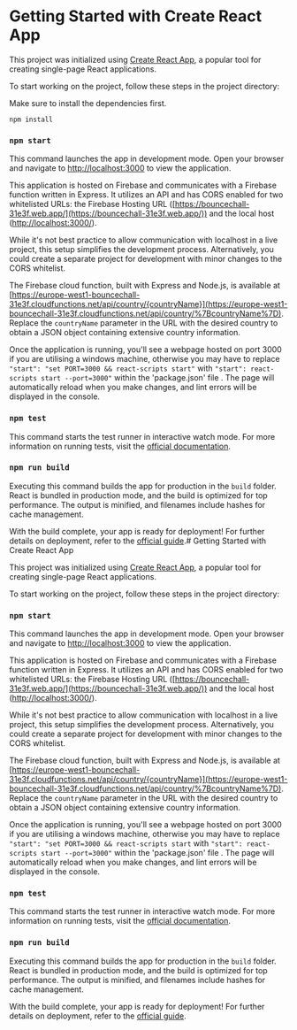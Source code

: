 # Getting Started with Create React App

This project was initialized using [Create React App](https://github.com/facebook/create-react-app), a popular tool for creating single-page React applications.

To start working on the project, follow these steps in the project directory:

Make sure to install the dependencies first.
```
npm install
```

### `npm start`

This command launches the app in development mode. Open your browser and navigate to [http://localhost:3000](http://localhost:3000) to view the application.

This application is hosted on Firebase and communicates with a Firebase function written in Express. It utilizes an API and has CORS enabled for two whitelisted URLs: the Firebase Hosting URL ([https://bouncechall-31e3f.web.app/](https://bouncechall-31e3f.web.app/)) and the local host ([http://localhost:3000/](http://localhost:3000/)).

While it's not best practice to allow communication with localhost in a live project, this setup simplifies the development process. Alternatively, you could create a separate project for development with minor changes to the CORS whitelist.

The Firebase cloud function, built with Express and Node.js, is available at [https://europe-west1-bouncechall-31e3f.cloudfunctions.net/api/country/{countryName}](https://europe-west1-bouncechall-31e3f.cloudfunctions.net/api/country/%7BcountryName%7D). Replace the `countryName` parameter in the URL with the desired country to obtain a JSON object containing extensive country information.

Once the application is running, you'll see a webpage hosted on port 3000 if you are utilising a windows machine, otherwise you may have to replace `"start": "set PORT=3000 && react-scripts start"`  with `"start": react-scripts start --port=3000"`  within the 'package.json' file . The page will automatically reload when you make changes, and lint errors will be displayed in the console.

### `npm test`

This command starts the test runner in interactive watch mode. For more information on running tests, visit the [official documentation](https://facebook.github.io/create-react-app/docs/running-tests).

### `npm run build`

Executing this command builds the app for production in the `build` folder. React is bundled in production mode, and the build is optimized for top performance. The output is minified, and filenames include hashes for cache management.

With the build complete, your app is ready for deployment! For further details on deployment, refer to the [official guide](https://facebook.github.io/create-react-app/docs/deployment).# Getting Started with Create React App

This project was initialized using [Create React App](https://github.com/facebook/create-react-app), a popular tool for creating single-page React applications.

To start working on the project, follow these steps in the project directory:

### `npm start`

This command launches the app in development mode. Open your browser and navigate to [http://localhost:3000](http://localhost:3000) to view the application.

This application is hosted on Firebase and communicates with a Firebase function written in Express. It utilizes an API and has CORS enabled for two whitelisted URLs: the Firebase Hosting URL ([https://bouncechall-31e3f.web.app/](https://bouncechall-31e3f.web.app/)) and the local host ([http://localhost:3000/](http://localhost:3000/)).

While it's not best practice to allow communication with localhost in a live project, this setup simplifies the development process. Alternatively, you could create a separate project for development with minor changes to the CORS whitelist.

The Firebase cloud function, built with Express and Node.js, is available at [https://europe-west1-bouncechall-31e3f.cloudfunctions.net/api/country/{countryName}](https://europe-west1-bouncechall-31e3f.cloudfunctions.net/api/country/%7BcountryName%7D). Replace the `countryName` parameter in the URL with the desired country to obtain a JSON object containing extensive country information.

Once the application is running, you'll see a webpage hosted on port 3000 if you are utilising a windows machine, otherwise you may have to replace `"start": "set PORT=3000 && react-scripts start`  with `"start": react-scripts start --port=3000"`  within the 'package.json' file . The page will automatically reload when you make changes, and lint errors will be displayed in the console.

### `npm test`

This command starts the test runner in interactive watch mode. For more information on running tests, visit the [official documentation](https://facebook.github.io/create-react-app/docs/running-tests).

### `npm run build`

Executing this command builds the app for production in the `build` folder. React is bundled in production mode, and the build is optimized for top performance. The output is minified, and filenames include hashes for cache management.

With the build complete, your app is ready for deployment! For further details on deployment, refer to the [official guide](https://facebook.github.io/create-react-app/docs/deployment).